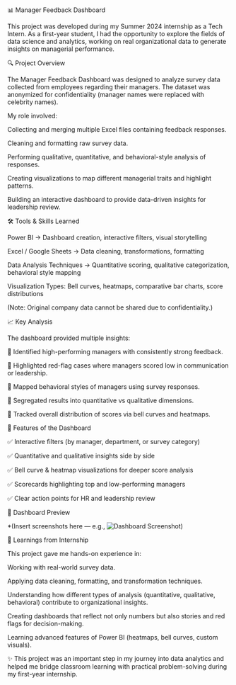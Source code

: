 📊 Manager Feedback Dashboard

This project was developed during my Summer 2024 internship as a Tech Intern. As a first-year student, I had the opportunity to explore the fields of data science and analytics, working on real organizational data to generate insights on managerial performance.

🔍 Project Overview

The Manager Feedback Dashboard was designed to analyze survey data collected from employees regarding their managers. The dataset was anonymized for confidentiality (manager names were replaced with celebrity names).

My role involved:

Collecting and merging multiple Excel files containing feedback responses.

Cleaning and formatting raw survey data.

Performing qualitative, quantitative, and behavioral-style analysis of responses.

Creating visualizations to map different managerial traits and highlight patterns.

Building an interactive dashboard to provide data-driven insights for leadership review.

🛠 Tools & Skills Learned

Power BI → Dashboard creation, interactive filters, visual storytelling

Excel / Google Sheets → Data cleaning, transformations, formatting

Data Analysis Techniques → Quantitative scoring, qualitative categorization, behavioral style mapping

Visualization Types: Bell curves, heatmaps, comparative bar charts, score distributions

(Note: Original company data cannot be shared due to confidentiality.)

📈 Key Analysis

The dashboard provided multiple insights:

📌 Identified high-performing managers with consistently strong feedback.

📌 Highlighted red-flag cases where managers scored low in communication or leadership.

📌 Mapped behavioral styles of managers using survey responses.

📌 Segregated results into quantitative vs qualitative dimensions.

📌 Tracked overall distribution of scores via bell curves and heatmaps.

🚀 Features of the Dashboard

✅ Interactive filters (by manager, department, or survey category)

✅ Quantitative and qualitative insights side by side

✅ Bell curve & heatmap visualizations for deeper score analysis

✅ Scorecards highlighting top and low-performing managers

✅ Clear action points for HR and leadership review

📸 Dashboard Preview

*(Insert screenshots here — e.g., ![Dashboard Screenshot](images/dashboard.png))

📝 Learnings from Internship

This project gave me hands-on experience in:

Working with real-world survey data.

Applying data cleaning, formatting, and transformation techniques.

Understanding how different types of analysis (quantitative, qualitative, behavioral) contribute to organizational insights.

Creating dashboards that reflect not only numbers but also stories and red flags for decision-making.

Learning advanced features of Power BI (heatmaps, bell curves, custom visuals).

✨ This project was an important step in my journey into data analytics and helped me bridge classroom learning with practical problem-solving during my first-year internship.
